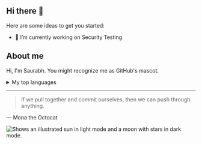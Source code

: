 ## Hi there 👋

Here are some ideas to get you started:

- 🔭 I’m currently working on Security Testing

## About me

Hi, I'm Saurabh. You might recognize me as GitHub's mascot.


<details>
<summary>My top languages</summary>

| Rank | Languages     |
|-----:|---------------|
|     1|  Spanish      |
|     2| German        |
|     3|       English |

</details>

---
> If we pull together and commit ourselves, then we can push through anything.

— Mona the Octocat

<picture>
  <source media="(prefers-color-scheme: dark)" srcset="https://user-images.githubusercontent.com/25423296/163456776-7f95b81a-f1ed-45f7-b7ab-8fa810d529fa.png">
  <source media="(prefers-color-scheme: light)" srcset="https://user-images.githubusercontent.com/25423296/163456779-a8556205-d0a5-45e2-ac17-42d089e3c3f8.png">
  <img alt="Shows an illustrated sun in light mode and a moon with stars in dark mode." src="https://user-images.githubusercontent.com/25423296/163456779-a8556205-d0a5-45e2-ac17-42d089e3c3f8.png">
</picture>
